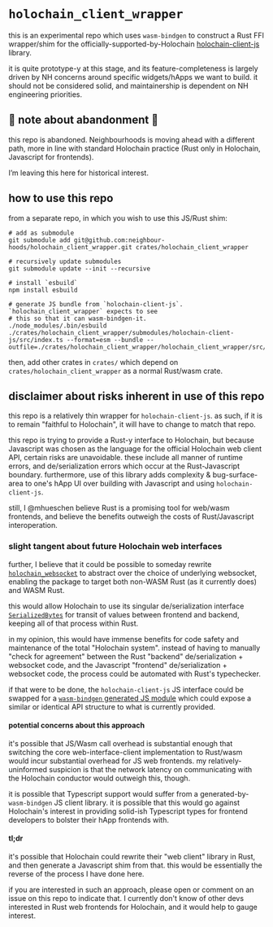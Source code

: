 # `holochain_client_wrapper`

this is an experimental repo which uses `wasm-bindgen` to construct a Rust FFI wrapper/shim for the officially-supported-by-Holochain [holochain-client-js](https://github.com/holochain/holochain-client-js) library.

it is quite prototype-y at this stage, and its feature-completeness is largely driven by NH concerns around specific widgets/hApps we want to build. it should not be considered solid, and maintainership is dependent on NH engineering priorities.

## 🛑 note about abandonment 🛑

this repo is abandoned. Neighbourhoods is moving ahead with a different path, more in line with standard Holochain practice (Rust only in Holochain, Javascript for frontends).

I’m leaving this here for historical interest.

## how to use this repo

from a separate repo, in which you wish to use this JS/Rust shim:

```
# add as submodule
git submodule add git@github.com:neighbour-hoods/holochain_client_wrapper.git crates/holochain_client_wrapper

# recursively update submodules
git submodule update --init --recursive

# install `esbuild`
npm install esbuild

# generate JS bundle from `holochain-client-js`. `holochain_client_wrapper` expects to see
# this so that it can wasm-bindgen-it.
./node_modules/.bin/esbuild ./crates/holochain_client_wrapper/submodules/holochain-client-js/src/index.ts --format=esm --bundle --outfile=./crates/holochain_client_wrapper/holochain_client_wrapper/src/holochain_client_wrapper.js
```

then, add other crates in `crates/` which depend on `crates/holochain_client_wrapper` as a normal Rust/wasm crate.

## disclaimer about risks inherent in use of this repo

this repo is a relatively thin wrapper for `holochain-client-js`. as such, if it is to remain "faithful to Holochain", it will have to change to match that repo.

this repo is trying to provide a Rust-y interface to Holochain, but because Javascript was chosen as the language for the official Holochain web client API, certain risks are unavoidable. these include all manner of runtime errors, and de/serialization errors which occur at the Rust-Javascript boundary. furthermore, use of this library adds complexity & bug-surface-area to one's hApp UI over building with Javascript and using `holochain-client-js`.

still, I @mhueschen believe Rust is a promising tool for web/wasm frontends, and believe the benefits outweigh the costs of Rust/Javascript interoperation.

### slight tangent about future Holochain web interfaces

further, I believe that it could be possible to someday rewrite [`holochain_websocket`](https://github.com/holochain/holochain/tree/develop/crates/holochain_websocket) to abstract over the choice of underlying websocket, enabling the package to target both non-WASM Rust (as it currently does) and WASM Rust.

this would allow Holochain to use its singular de/serialization interface [`SerializedBytes`](https://docs.rs/hdk/latest/hdk/prelude/struct.SerializedBytes.html) for transit of values between frontend and backend, keeping all of that process within Rust.

in my opinion, this would have immense benefits for code safety and maintenance of the total "Holochain system". instead of having to manually "check for agreement" between the Rust "backend" de/serialization + websocket code, and the Javascript "frontend" de/serialization + websocket code, the process could be automated with Rust's typechecker.

if that were to be done, the `holochain-client-js` JS interface could be swapped for a [`wasm-bindgen` generated JS module](https://rustwasm.github.io/wasm-bindgen/contributing/design/exporting-rust.html#exporting-a-function-to-js) which could expose a similar or identical API structure to what is currently provided.

#### potential concerns about this approach

it's possible that JS/Wasm call overhead is substantial enough that switching the core web-interface-client implementation to Rust/wasm would incur substantial overhead for JS web frontends. my relatively-uninformed suspicion is that the network latency on communicating with the Holochain conductor would outweigh this, though.

it is possible that Typescript support would suffer from a generated-by-`wasm-bindgen` JS client library. it is possible that this would go against Holochain's interest in providing solid-ish Typescript types for frontend developers to bolster their hApp frontends with.

#### tl;dr

it's possible that Holochain could rewrite their "web client" library in Rust, and then generate a Javascript shim from that. this would be essentially the reverse of the process I have done here.

if you are interested in such an approach, please open or comment on an issue on this repo to indicate that. I currently don't know of other devs interested in Rust web frontends for Holochain, and it would help to gauge interest.
